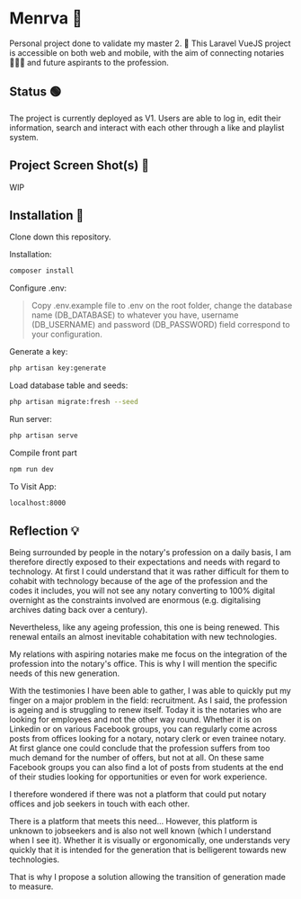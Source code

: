 # Menrva 🦉

Personal project done to validate my master 2. 🏫 This Laravel VueJS project is accessible on both web and mobile, with the aim of connecting notaries 👩🏼‍⚖️ and future aspirants to the profession.

## Status 🟢

The project is currently deployed as V1️. Users are able to log in, edit their information, search and interact with each other through a like and playlist system.

## Project Screen Shot(s) 📸

WIP

## Installation 🤖

Clone down this repository. 

Installation:

```bash
composer install
```

Configure .env:  

>Copy .env.example file to .env on the root folder, change the database name (DB_DATABASE) to whatever you have, username (DB_USERNAME) and password (DB_PASSWORD) field correspond to your configuration.

Generate a key:  

```bash
php artisan key:generate
```

Load database table and seeds:

```bash
php artisan migrate:fresh --seed
```

Run server:

```bash
php artisan serve
```

Compile front part

```bash
npm run dev
```

To Visit App:

```bash
localhost:8000
```

## Reflection 💡

Being surrounded by people in the notary's profession on a daily basis, I am therefore directly exposed to their expectations and needs with regard to technology. At first I could understand that it was rather difficult for them to cohabit with technology because of the age of the profession and the codes it includes, you will not see any notary converting to 100% digital overnight as the constraints involved are enormous (e.g. digitalising archives dating back over a century).

Nevertheless, like any ageing profession, this one is being renewed. This renewal entails an almost inevitable cohabitation with new technologies.

My relations with aspiring notaries make me focus on the integration of the profession into the notary's office. This is why I will mention the specific needs of this new generation.

With the testimonies I have been able to gather, I was able to quickly put my finger on a major problem in the field: recruitment. As I said, the profession is ageing and is struggling to renew itself. Today it is the notaries who are looking for employees and not the other way round. Whether it is on Linkedin or on various Facebook groups, you can regularly come across posts from offices looking for a notary, notary clerk or even trainee notary. At first glance one could conclude that the profession suffers from too much demand for the number of offers, but not at all. On these same Facebook groups you can also find a lot of posts from students at the end of their studies looking for opportunities or even for work experience.

I therefore wondered if there was not a platform that could put notary offices and job seekers in touch with each other.

There is a platform that meets this need... However, this platform is unknown to jobseekers and is also not well known (which I understand when I see it). Whether it is visually or ergonomically, one understands very quickly that it is intended for the generation that is belligerent towards new technologies.

That is why I propose a solution allowing the transition of generation made to measure.
